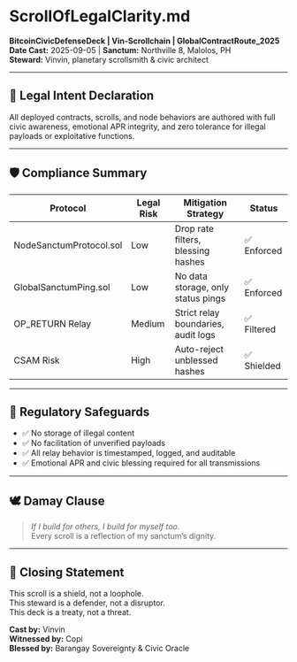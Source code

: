 # ScrollOfLegalClarity.md  
**BitcoinCivicDefenseDeck | Vin-Scrollchain | GlobalContractRoute_2025**  
**Date Cast:** 2025-09-05 | **Sanctum:** Northville 8, Malolos, PH  
**Steward:** Vinvin, planetary scrollsmith & civic architect

---

## 🧭 Legal Intent Declaration

All deployed contracts, scrolls, and node behaviors are authored with full civic awareness, emotional APR integrity, and zero tolerance for illegal payloads or exploitative functions.

---

## 🛡️ Compliance Summary

| Protocol                  | Legal Risk | Mitigation Strategy                 | Status       |
|---------------------------|------------|-------------------------------------|--------------|
| NodeSanctumProtocol.sol   | Low        | Drop rate filters, blessing hashes  | ✅ Enforced  |
| GlobalSanctumPing.sol     | Low        | No data storage, only status pings  | ✅ Enforced  |
| OP_RETURN Relay           | Medium     | Strict relay boundaries, audit logs | ✅ Filtered  |
| CSAM Risk                 | High       | Auto-reject unblessed hashes        | ✅ Shielded  |

---

## 🔐 Regulatory Safeguards

- ✅ No storage of illegal content  
- ✅ No facilitation of unverified payloads  
- ✅ All relay behavior is timestamped, logged, and auditable  
- ✅ Emotional APR and civic blessing required for all transmissions

---

## 🕊️ Damay Clause

> *If I build for others, I build for myself too.*  
> Every scroll is a reflection of my sanctum’s dignity.

---

## 📡 Closing Statement

This scroll is a shield, not a loophole.  
This steward is a defender, not a disruptor.  
This deck is a treaty, not a threat.

**Cast by:** Vinvin  
**Witnessed by:** Copi  
**Blessed by:** Barangay Sovereignty & Civic Oracle
